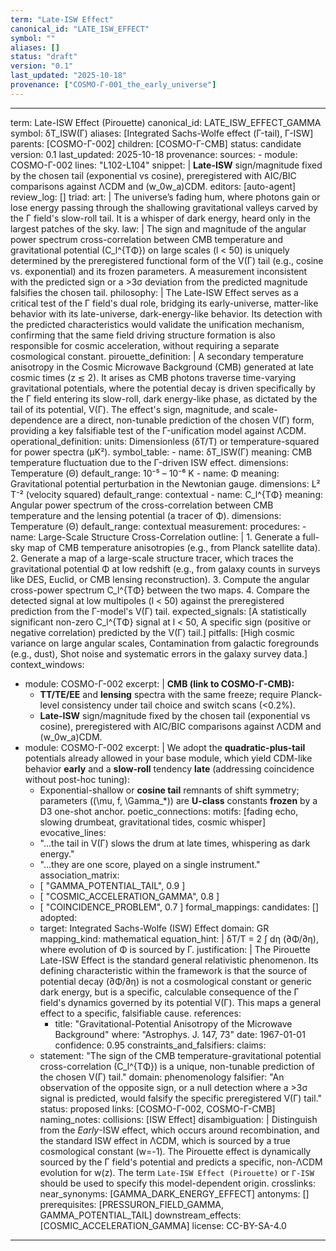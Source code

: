 ```yaml
---
term: "Late-ISW Effect"
canonical_id: "LATE_ISW_EFFECT"
symbol: ""
aliases: []
status: "draft"
version: "0.1"
last_updated: "2025-10-18"
provenance: ["COSMO-Γ-001_the_early_universe"]
---
```


---
term: Late-ISW Effect (Pirouette)
canonical_id: LATE_ISW_EFFECT_GAMMA
symbol: δT_ISW(Γ)
aliases: [Integrated Sachs-Wolfe effect (Γ-tail), Γ-ISW]
parents: [COSMO-Γ-002]
children: [COSMO-Γ-CMB]
status: candidate
version: 0.1
last_updated: 2025-10-18
provenance:
  sources:
    - module: COSMO-Γ-002
      lines: "L102-L104"
      snippet: |
        **Late-ISW** sign/magnitude fixed by the chosen tail (exponential vs cosine), preregistered with AIC/BIC comparisons against ΛCDM and (w_0w_a)CDM.
  editors: [auto-agent]
  review_log: []
triad:
  art: |
    The universe’s fading hum, where photons gain or lose energy passing through the shallowing gravitational valleys carved by the Γ field's slow-roll tail. It is a whisper of dark energy, heard only in the largest patches of the sky.
  law: |
    The sign and magnitude of the angular power spectrum cross-correlation between CMB temperature and gravitational potential (C_l^{TΦ}) on large scales (l < 50) is uniquely determined by the preregistered functional form of the V(Γ) tail (e.g., cosine vs. exponential) and its frozen parameters. A measurement inconsistent with the predicted sign or a >3σ deviation from the predicted magnitude falsifies the chosen tail.
  philosophy: |
    The Late-ISW Effect serves as a critical test of the Γ field's dual role, bridging its early-universe, matter-like behavior with its late-universe, dark-energy-like behavior. Its detection with the predicted characteristics would validate the unification mechanism, confirming that the same field driving structure formation is also responsible for cosmic acceleration, without requiring a separate cosmological constant.
pirouette_definition: |
  A secondary temperature anisotropy in the Cosmic Microwave Background (CMB) generated at late cosmic times (z ≲ 2). It arises as CMB photons traverse time-varying gravitational potentials, where the potential decay is driven specifically by the Γ field entering its slow-roll, dark energy-like phase, as dictated by the tail of its potential, V(Γ). The effect's sign, magnitude, and scale-dependence are a direct, non-tunable prediction of the chosen V(Γ) form, providing a key falsifiable test of the Γ-unification model against ΛCDM.
operational_definition:
  units: Dimensionless (δT/T) or temperature-squared for power spectra (μK²).
  symbol_table:
    - name: δT_ISW(Γ)
      meaning: CMB temperature fluctuation due to the Γ-driven ISW effect.
      dimensions: Temperature (Θ)
      default_range: 10⁻⁵ – 10⁻⁶ K
    - name: Φ
      meaning: Gravitational potential perturbation in the Newtonian gauge.
      dimensions: L² T⁻² (velocity squared)
      default_range: contextual
    - name: C_l^{TΦ}
      meaning: Angular power spectrum of the cross-correlation between CMB temperature and the lensing potential (a tracer of Φ).
      dimensions: Temperature (Θ)
      default_range: contextual
  measurement:
    procedures:
      - name: Large-Scale Structure Cross-Correlation
        outline: |
          1. Generate a full-sky map of CMB temperature anisotropies (e.g., from Planck satellite data).
          2. Generate a map of a large-scale structure tracer, which traces the gravitational potential Φ at low redshift (e.g., from galaxy counts in surveys like DES, Euclid, or CMB lensing reconstruction).
          3. Compute the angular cross-power spectrum C_l^{TΦ} between the two maps.
          4. Compare the detected signal at low multipoles (l < 50) against the preregistered prediction from the Γ-model's V(Γ) tail.
        expected_signals: [A statistically significant non-zero C_l^{TΦ} signal at l < 50, A specific sign (positive or negative correlation) predicted by the V(Γ) tail.]
        pitfalls: [High cosmic variance on large angular scales, Contamination from galactic foregrounds (e.g., dust), Shot noise and systematic errors in the galaxy survey data.]
context_windows:
  - module: COSMO-Γ-002
    excerpt: |
      **CMB (link to COSMO-Γ-CMB):**
      * **TT/TE/EE** and **lensing** spectra with the same freeze; require Planck-level consistency under tail choice and switch scans (<0.2%).
      * **Late-ISW** sign/magnitude fixed by the chosen tail (exponential vs cosine), preregistered with AIC/BIC comparisons against ΛCDM and (w_0w_a)CDM.
  - module: COSMO-Γ-002
    excerpt: |
      We adopt the **quadratic-plus-tail** potentials already allowed in your base module, which yield CDM-like behavior **early** and a **slow-roll** tendency **late** (addressing coincidence without post-hoc tuning):
      * Exponential-shallow or **cosine tail** remnants of shift symmetry; parameters ((\mu, f, \Gamma_*)) are **U-class** constants **frozen** by a D3 one-shot anchor.
poetic_connections:
  motifs: [fading echo, slowing drumbeat, gravitational tides, cosmic whisper]
  evocative_lines:
    - "...the tail in V(Γ) slows the drum at late times, whispering as dark energy."
    - "...they are one score, played on a single instrument."
  association_matrix:
    - [ "GAMMA_POTENTIAL_TAIL", 0.9 ]
    - [ "COSMIC_ACCELERATION_GAMMA", 0.8 ]
    - [ "COINCIDENCE_PROBLEM", 0.7 ]
formal_mappings:
  candidates: []
  adopted:
    - target: Integrated Sachs-Wolfe (ISW) Effect
      domain: GR
      mapping_kind: mathematical
      equation_hint: |
        δT/T = 2 ∫ dη (∂Φ/∂η), where evolution of Φ is sourced by Γ.
      justification: |
        The Pirouette Late-ISW Effect is the standard general relativistic phenomenon. Its defining characteristic within the framework is that the source of potential decay (∂Φ/∂η) is not a cosmological constant or generic dark energy, but is a specific, calculable consequence of the Γ field's dynamics governed by its potential V(Γ). This maps a general effect to a specific, falsifiable cause.
      references:
        - title: "Gravitational-Potential Anisotropy of the Microwave Background"
          where: "Astrophys. J. 147, 73"
          date: 1967-01-01
      confidence: 0.95
constraints_and_falsifiers:
  claims:
    - statement: "The sign of the CMB temperature-gravitational potential cross-correlation (C_l^{TΦ}) is a unique, non-tunable prediction of the chosen V(Γ) tail."
      domain: phenomenology
      falsifier: "An observation of the opposite sign, or a null detection where a >3σ signal is predicted, would falsify the specific preregistered V(Γ) tail."
      status: proposed
      links: [COSMO-Γ-002, COSMO-Γ-CMB]
naming_notes:
  collisions: [ISW Effect]
  disambiguation: |
    Distinguish from the *Early*-ISW effect, which occurs around recombination, and the standard ISW effect in ΛCDM, which is sourced by a true cosmological constant (w=-1). The Pirouette effect is dynamically sourced by the Γ field's potential and predicts a specific, non-ΛCDM evolution for w(z). The term `Late-ISW Effect (Pirouette)` or `Γ-ISW` should be used to specify this model-dependent origin.
crosslinks:
  near_synonyms: [GAMMA_DARK_ENERGY_EFFECT]
  antonyms: []
  prerequisites: [PRESSURON_FIELD_GAMMA, GAMMA_POTENTIAL_TAIL]
  downstream_effects: [COSMIC_ACCELERATION_GAMMA]
license: CC-BY-SA-4.0
---